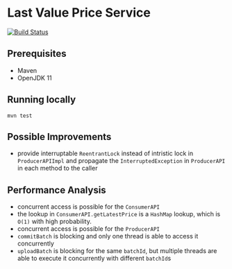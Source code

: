 # Last Value Price Service
[![Build Status](https://travis-ci.org/kavai77/LastValuePriceService.svg?branch=master)](https://travis-ci.org/kavai77/LastValuePriceService)

## Prerequisites
* Maven
* OpenJDK 11

## Running locally
`mvn test`

## Possible Improvements
* provide interruptable `ReentrantLock` instead of intristic lock in `ProducerAPIImpl` and propagate the `InterruptedException` in `ProducerAPI` in each method to the caller

## Performance Analysis
* concurrent access is possible for the `ConsumerAPI`
* the lookup in `ConsumerAPI.getLatestPrice` is a `HashMap` lookup, which is `O(1)` with high probability. 
* concurrent access is possible for the `ProducerAPI`
* `commitBatch` is blocking and only one thread is able to access it concurrently
* `uploadBatch` is blocking for the same `batchId`, but multiple threads are able to execute it concurrently with different `batchId`s